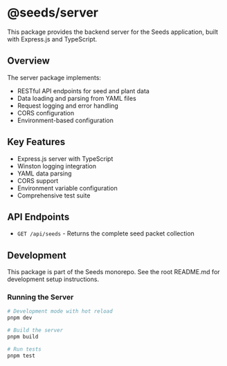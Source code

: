 # @seeds/server

This package provides the backend server for the Seeds application, built with Express.js and TypeScript.

## Overview

The server package implements:
- RESTful API endpoints for seed and plant data
- Data loading and parsing from YAML files
- Request logging and error handling
- CORS configuration
- Environment-based configuration

## Key Features

- Express.js server with TypeScript
- Winston logging integration
- YAML data parsing
- CORS support
- Environment variable configuration
- Comprehensive test suite

## API Endpoints

- `GET /api/seeds` - Returns the complete seed packet collection

## Development

This package is part of the Seeds monorepo. See the root README.md for development setup instructions.

### Running the Server

```bash
# Development mode with hot reload
pnpm dev

# Build the server
pnpm build

# Run tests
pnpm test
``` 